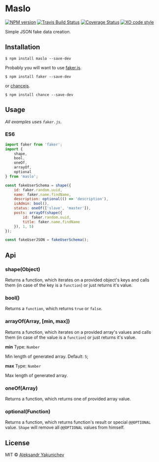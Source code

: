 # Maslo
[![NPM version](http://img.shields.io/npm/v/maslo.svg)](https://www.npmjs.org/package/maslo)
[![Travis Build Status](https://travis-ci.org/canvaskisa/maslo.svg)](https://travis-ci.org/canvaskisa/maslo)
[![Coverage Status](https://coveralls.io/repos/github/canvaskisa/maslo/badge.svg?branch=master)](https://coveralls.io/github/canvaskisa/maslo?branch=master)
[![XO code style](https://img.shields.io/badge/code_style-XO-5ed9c7.svg)](https://github.com/sindresorhus/xo)

Simple JSON fake data creation.

## Installation
```console
$ npm install maslo --save-dev
```

Probably you will want to use [faker.js](https://github.com/marak/Faker.js/).
```console
$ npm install faker --save-dev
```

or [chancejs](http://chancejs.com/).
```console
$ npm install chance --save-dev
```

## Usage
*All examples uses `faker.js`*.

### ES6
```js
import faker from 'faker';
import {
	shape,
	bool,
	oneOf,
	arrayOf,
	optional
} from 'maslo';

const fakeUserSchema = shape({
	id: faker.random.uuid,
	name: faker.name.findName,
	description: optional(() => 'description'),
	isAdmin: bool(),
	status: oneOf(['slave', 'master']),
	posts: arrayOf(shape({
		id: faker.random.uuid,
		title: faker.name.findName
	}), 1, 5)
});

const fakeUserJSON = fakeUserSchema();

```

## Api
### shape(Object)
Returns a function, which iterates on a provided object's keys and calls them (in case of the key is a `function`) or just returns it's value.

### bool()
Returns a `function`, which returns `true` or `false`.

### arrayOf(Array, [min, max])
Returns a function, which iterates on a provided array's values and calls them (in case of the value is a `function`) or just returns it's value.

**min** Type: `Number`

Min length of generated array. Default: `5`;

**max** Type: `Number`

Max length of generated array.

### oneOf(Array)
Returns a function, which returns one of provided array value.

### optional(Function)
Returns a function, which returns function's result or special `@@OPTIONAL` value. `Shape` will remove all `@@OPTIONAL` values from himself.

## License
MIT © [Aleksandr Yakunichev](https://github.com/canvaskisa)
